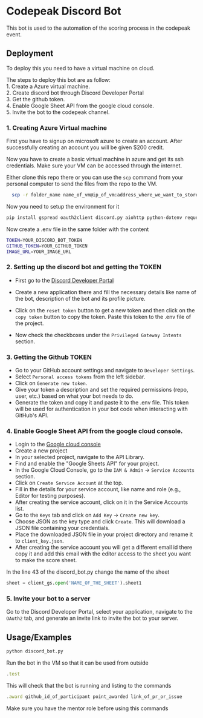 
# Codepeak Discord Bot

This bot is used to the automation of the scoring process in the codepeak event.

## Deployment

To deploy this you need to have a virtual machine on cloud.

The steps to deploy this bot are as follow:  
    1. Create a Azure virtual machine.  
    2. Create discord bot through Discord Developer Portal  
    3. Get the github token.  
    4. Enable Google Sheet API from the google cloud console.  
    5. Invite the bot to the codepeak channel. 

### 1. Creating Azure Virtual machine

First you have to signup on microsoft azure to create an account. After successfully creating an account you will be given $200 credit.

Now you have to create a basic virtual machine in azure and get its ssh credentials. Make sure your VM can be accessed through the internet.

Either clone this repo there or you can use the `scp` command from your personal computer to send the files from the repo to the VM.

```bash
  scp -r folder_name name_of_vm@ip_of_vm:address_where_we_want_to_store
```

Now you need to setup the environment for it

```bash
pip install gspread oauth2client discord.py aiohttp python-dotenv requests
```

Now create a .env file in the same folder with the content

```bash
TOKEN=YOUR_DISCORD_BOT_TOKEN
GITHUB_TOKEN=YOUR_GITHUB_TOKEN
IMAGE_URL=YOUR_IMAGE_URL
```

### 2. Setting up the discord bot and getting the TOKEN

- First go to the [Discord Developer Portal](https://discord.com/developers/applications)

- Create a new application there and fill the necessary details like name of the bot, description of the bot and its profile picture.

- Click on the `reset token` button to get a new token and then click on the `copy token` button to copy the token. Paste this token to the .env file of the project.

- Now check the checkboxes under the `Privileged Gateway Intents` section.

### 3. Getting the Github TOKEN

- Go to your GitHub account settings and navigate to `Developer Settings`.
- Select `Personal access tokens` from the left sidebar.
- Click on `Generate new token`.
- Give your token a description and set the required permissions (repo, user, etc.) based on what your bot needs to do.
- Generate the token and copy it and paste it to the .env file. This token will be used for authentication in your bot code when interacting with GitHub's API.


### 4. Enable Google Sheet API from the google cloud console.

- Login to the [Google cloud console](https://console.cloud.google.com/)
- Create a new project
- In your selected project, navigate to the API Library.
- Find and enable the "Google Sheets API" for your project.
- In the Google Cloud Console, go to the `IAM & Admin` -> `Service Accounts` section.
- Click on `Create Service Account` at the top.
- Fill in the details for your service account, like name and role (e.g., Editor for testing purposes).
- After creating the service account, click on it in the Service Accounts list.
- Go to the `Keys` tab and click on `Add Key` -> `Create new key`.
- Choose JSON as the key type and click `Create`. This will download a JSON file containing your credentials.
- Place the downloaded JSON file in your project directory and rename it to `client_key.json`.
- After creating the service account you will get a different email id there copy it and add this email with the editor access to the sheet you want to make the score sheet.

In the line 43 of the discord_bot.py change the name of the sheet
```python
sheet = client_gs.open('NAME_OF_THE_SHEET').sheet1
```

### 5. Invite your bot to a server

Go to the Discord Developer Portal, select your application, navigate to the `OAuth2` tab, and generate an invite link to invite the bot to your server.




## Usage/Examples

```bash
python discord_bot.py
```
Run the bot in the VM so that it can be used from outside

```javascript
.test
```
This will check that the bot is running and listing to the commands

```javascript
.award github_id_of_participant point_awarded link_of_pr_or_issue
```
Make sure you have the mentor role before using this commands
